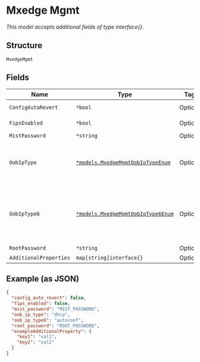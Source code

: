 
# Mxedge Mgmt

*This model accepts additional fields of type interface{}.*

## Structure

`MxedgeMgmt`

## Fields

| Name | Type | Tags | Description |
|  --- | --- | --- | --- |
| `ConfigAutoRevert` | `*bool` | Optional | **Default**: `false` |
| `FipsEnabled` | `*bool` | Optional | **Default**: `false` |
| `MistPassword` | `*string` | Optional | - |
| `OobIpType` | [`*models.MxedgeMgmtOobIpTypeEnum`](../../doc/models/mxedge-mgmt-oob-ip-type-enum.md) | Optional | enum: `dhcp`, `disabled`, `static`<br><br>**Default**: `"dhcp"` |
| `OobIpType6` | [`*models.MxedgeMgmtOobIpType6Enum`](../../doc/models/mxedge-mgmt-oob-ip-type-6-enum.md) | Optional | enum: `autoconf`, `dhcp`, `disabled`, `static`<br><br>**Default**: `"autoconf"` |
| `RootPassword` | `*string` | Optional | - |
| `AdditionalProperties` | `map[string]interface{}` | Optional | - |

## Example (as JSON)

```json
{
  "config_auto_revert": false,
  "fips_enabled": false,
  "mist_password": "MIST_PASSWORD",
  "oob_ip_type": "dhcp",
  "oob_ip_type6": "autoconf",
  "root_password": "ROOT_PASSWORD",
  "exampleAdditionalProperty": {
    "key1": "val1",
    "key2": "val2"
  }
}
```

